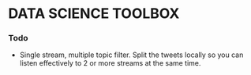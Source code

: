 # DATA SCIENCE TOOLBOX #

### Todo ###


* Single stream, multiple topic filter. Split the tweets locally so you can listen effectively to 2 or more streams at the same time.